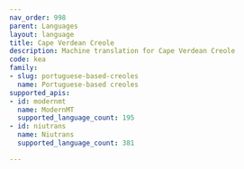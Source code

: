 ```yaml
---
nav_order: 998
parent: Languages
layout: language
title: Cape Verdean Creole
description: Machine translation for Cape Verdean Creole
code: kea
family:
- slug: portuguese-based-creoles
  name: Portuguese-based creoles
supported_apis:
- id: modernmt
  name: ModernMT
  supported_language_count: 195
- id: niutrans
  name: Niutrans
  supported_language_count: 381

---
```


